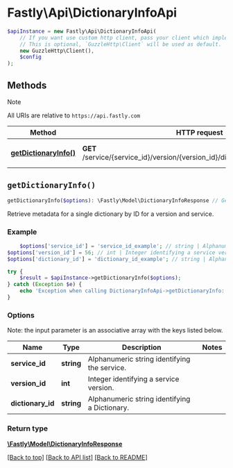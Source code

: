 # Fastly\Api\DictionaryInfoApi


```php
$apiInstance = new Fastly\Api\DictionaryInfoApi(
    // If you want use custom http client, pass your client which implements `GuzzleHttp\ClientInterface`.
    // This is optional, `GuzzleHttp\Client` will be used as default.
    new GuzzleHttp\Client(),
    $config
);
```

## Methods

> [!NOTE]
> All URIs are relative to `https://api.fastly.com`

Method | HTTP request | Description
------ | ------------ | -----------
[**getDictionaryInfo()**](DictionaryInfoApi.md#getDictionaryInfo) | **GET** /service/{service_id}/version/{version_id}/dictionary/{dictionary_id}/info | Get edge dictionary metadata


## `getDictionaryInfo()`

```php
getDictionaryInfo($options): \Fastly\Model\DictionaryInfoResponse // Get edge dictionary metadata
```

Retrieve metadata for a single dictionary by ID for a version and service.

### Example
```php
    $options['service_id'] = 'service_id_example'; // string | Alphanumeric string identifying the service.
$options['version_id'] = 56; // int | Integer identifying a service version.
$options['dictionary_id'] = 'dictionary_id_example'; // string | Alphanumeric string identifying a Dictionary.

try {
    $result = $apiInstance->getDictionaryInfo($options);
} catch (Exception $e) {
    echo 'Exception when calling DictionaryInfoApi->getDictionaryInfo: ', $e->getMessage(), PHP_EOL;
}
```

### Options

Note: the input parameter is an associative array with the keys listed below.

Name | Type | Description  | Notes
------------- | ------------- | ------------- | -------------
**service_id** | **string** | Alphanumeric string identifying the service. |
**version_id** | **int** | Integer identifying a service version. |
**dictionary_id** | **string** | Alphanumeric string identifying a Dictionary. |

### Return type

[**\Fastly\Model\DictionaryInfoResponse**](../Model/DictionaryInfoResponse.md)

[[Back to top]](#) [[Back to API list]](../../README.md#endpoints)
[[Back to README]](../../README.md)
